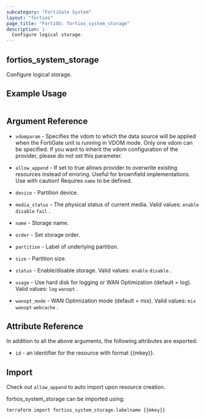 ```yaml
---
subcategory: "FortiGate System"
layout: "fortios"
page_title: "FortiOS: fortios_system_storage"
description: |-
  Configure logical storage.
---
```


## fortios_system_storage
Configure logical storage.

## Example Usage

```hcl

```

## Argument Reference
* `vdomparam` - Specifies the vdom to which the data source will be applied when the FortiGate unit is running in VDOM mode. Only one vdom can be specified. If you want to inherit the vdom configuration of the provider, please do not set this parameter.
* `allow_append` - If set to true allows provider to overwrite existing resources instead of erroring. Useful for brownfield implementations. Use with caution! Requires `name` to be defined.

* `device` - Partition device.
* `media_status` - The physical status of current media. Valid values: `enable` `disable` `fail` .
* `name` - Storage name.
* `order` - Set storage order.
* `partition` - Label of underlying partition.
* `size` - Partition size.
* `status` - Enable/disable storage. Valid values: `enable` `disable` .
* `usage` - Use hard disk for logging or WAN Optimization (default = log). Valid values: `log` `wanopt` .
* `wanopt_mode` - WAN Optimization mode (default = mix). Valid values: `mix` `wanopt` `webcache` .

## Attribute Reference

In addition to all the above arguments, the following attributes are exported:
* `id` - an identifier for the resource with format {{mkey}}.

## Import

Check out `allow_append` to auto import upon resource creation.

fortios_system_storage can be imported using:
```sh
terraform import fortios_system_storage.labelname {{mkey}}
```
